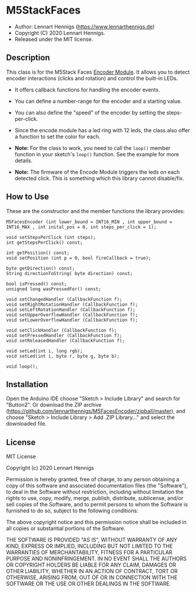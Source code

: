 M5StackFaces
============

* Author: Lennart Hennigs (https://www.lennarthennigs.de)
* Copyright (C) 2020 Lennart Hennigs.
* Released under the MIT license.


Description
-----------

This class is for the M5Stack Faces [Encoder Module](https://m5stack.com/products/encoder-module). 
It allows you to detect encoder interactions (clicks and rotation) and control the built-in LEDs.

- It offers callback functions for handling the encoder events.
- You can define a number-range for the encoder and a starting value.
- You can also define the "speed" of the encoder by setting the steps-per-click.
- Since the encode module has a led ring with 12 leds, the class also offer a function to set the color for each.

- **Note:** For the class to work, you need to call the `loop()` member function in your sketch's `loop()` function. See the example for more details.
- **Note:** The firmware of the Encode Module triggers the leds on each detected click. This is something which this library cannot disable/fix.


How to Use
----------

These are the constructor and the member functions the library provides:


```
M5FacesEncoder (int lower_bound = INT16_MIN , int upper_bound = INT16_MAX , int inital_pos = 0, int steps_per_click = 1);

void setStepsPerClick (int steps);
int getStepsPerClick() const;

int getPosition() const;
void setPosition (int p = 0, bool fireCallback = true);

byte getDirection() const;
String directionToString( byte direction) const;

bool isPressed() const;
unsigned long wasPressedFor() const;

void setChangedHandler (CallbackFunction f);
void setRightRotationHandler (CallbackFunction f);
void setLeftRotationHandler (CallbackFunction f);
void setUpperOverflowHandler (CallbackFunction f);
void setLowerOverflowHandler (CallbackFunction f);

void setClickHandler (CallbackFunction f);
void setPressedHandler (CallbackFunction f);
void setReleasedHandler (CallbackFunction f);

void setLed(int i, long rgb);
void setLed(int i, byte r, byte g, byte b);

void loop();
``` 
    

Installation
------------
Open the Arduino IDE choose "Sketch > Include Library" and search for "Button2". 
Or download the ZIP archive (https://github.com/lennarthennigs/M5FacesEncoder/zipball/master), and choose "Sketch > Include Library > Add .ZIP Library..." and select the downloaded file.


License
-------

MIT License

Copyright (c) 2020 Lennart Hennigs

Permission is hereby granted, free of charge, to any person obtaining a copy
of this software and associated documentation files (the "Software"), to deal
in the Software without restriction, including without limitation the rights
to use, copy, modify, merge, publish, distribute, sublicense, and/or sell
copies of the Software, and to permit persons to whom the Software is
furnished to do so, subject to the following conditions:

The above copyright notice and this permission notice shall be included in all
copies or substantial portions of the Software.

THE SOFTWARE IS PROVIDED "AS IS", WITHOUT WARRANTY OF ANY KIND, EXPRESS OR
IMPLIED, INCLUDING BUT NOT LIMITED TO THE WARRANTIES OF MERCHANTABILITY,
FITNESS FOR A PARTICULAR PURPOSE AND NONINFRINGEMENT. IN NO EVENT SHALL THE
AUTHORS OR COPYRIGHT HOLDERS BE LIABLE FOR ANY CLAIM, DAMAGES OR OTHER
LIABILITY, WHETHER IN AN ACTION OF CONTRACT, TORT OR OTHERWISE, ARISING FROM,
OUT OF OR IN CONNECTION WITH THE SOFTWARE OR THE USE OR OTHER DEALINGS IN THE
SOFTWARE.
